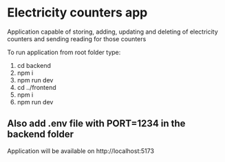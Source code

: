 # Electricity counters app

Application capable of storing, adding, updating and deleting of electricity counters and sending reading for those counters 

To run application from root folder type:
1. cd backend
2. npm i
3. npm run dev
4. cd ../frontend
5. npm i
6. npm run dev

## Also add .env file with PORT=1234 in the backend folder

Application will be available on http://localhost:5173
